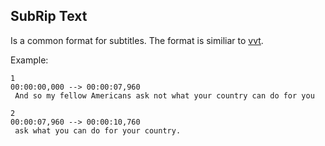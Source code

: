 ## SubRip Text
Is a common format for subtitles. The format is similiar to [vvt](./vvt.md).

Example:
```console
1
00:00:00,000 --> 00:00:07,960
 And so my fellow Americans ask not what your country can do for you

2
00:00:07,960 --> 00:00:10,760
 ask what you can do for your country.
 ```
